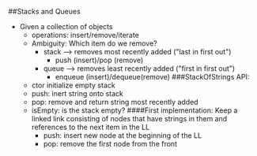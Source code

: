 ##Stacks and Queues
* Given a collection of objects
	* operations: insert/remove/iterate
	* Ambiguity: Which item do we remove?
		* stack --> removes most recently added ("last in first out")
			* push (insert)/pop (remove)
		* queue --> removes least recently added ("first in first out")
			* enqueue (insert)/dequeue(remove)
###StackOfStrings API:
	* ctor initialize empty stack
	* push: inert string onto stack
	* pop: remove and return string most recently added
	* isEmpty: is the stack empty?
	####First implementation: Keep a linked link consisting of nodes that have strings in them
		and references to the next item in the LL
		* push: insert new node at the beginning of the LL
		* pop: remove the first node from the front 

	